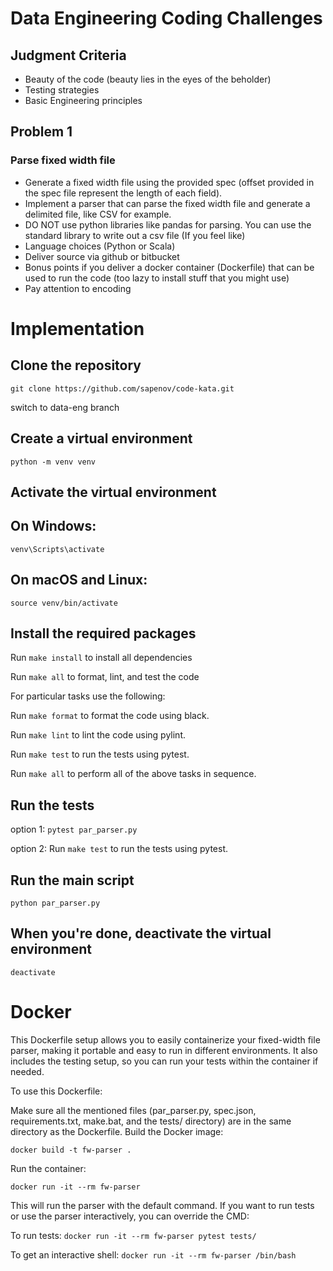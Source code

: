 # Data Engineering Coding Challenges

## Judgment Criteria

- Beauty of the code (beauty lies in the eyes of the beholder)
- Testing strategies
- Basic Engineering principles

## Problem 1

### Parse fixed width file

- Generate a fixed width file using the provided spec (offset provided in the spec file represent the length of each field).
- Implement a parser that can parse the fixed width file and generate a delimited file, like CSV for example.
- DO NOT use python libraries like pandas for parsing. You can use the standard library to write out a csv file (If you feel like)
- Language choices (Python or Scala)
- Deliver source via github or bitbucket
- Bonus points if you deliver a docker container (Dockerfile) that can be used to run the code (too lazy to install stuff that you might use)
- Pay attention to encoding


# Implementation


## Clone the repository

`git clone https://github.com/sapenov/code-kata.git`

switch to data-eng branch

## Create a virtual environment
`python -m venv venv`

## Activate the virtual environment
## On Windows:
`venv\Scripts\activate`
## On macOS and Linux:
`source venv/bin/activate`

## Install the required packages

Run `make install` to install all dependencies

Run `make all` to format, lint, and test the code

For particular tasks use the following:

Run `make format` to format the code using black.

Run `make lint` to lint the code using pylint.

Run `make test` to run the tests using pytest.

Run `make all` to perform all of the above tasks in sequence.


## Run the tests
option 1:
`pytest par_parser.py`

option 2:
Run `make test` to run the tests using pytest.

## Run the main script
`python par_parser.py`

## When you're done, deactivate the virtual environment
`deactivate`

# Docker

This Dockerfile setup allows you to easily containerize 
your fixed-width file parser, making it portable and easy 
to run in different environments. 
It also includes the testing setup, so you can run your tests 
within the container if needed.

To use this Dockerfile:

Make sure all the mentioned files 
(par_parser.py, spec.json, requirements.txt, make.bat, 
and the tests/ directory) are in the same directory as the Dockerfile.
Build the Docker image:

`docker build -t fw-parser .`

Run the container:

`docker run -it --rm fw-parser`


This will run the parser with the default command. 
If you want to run tests or use the parser interactively, 
you can override the CMD:

To run tests:
`docker run -it --rm fw-parser pytest tests/`

To get an interactive shell:
`docker run -it --rm fw-parser /bin/bash`

